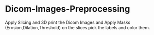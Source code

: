 # Dicom-Images-Preprocessing
Apply Slicing and 3D print the Dicom Images and Apply Masks (Erosion,Dilation,Threshold)  on the slices pick the labels and color them.
